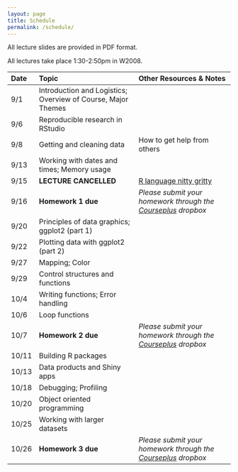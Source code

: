 ```yaml
---
layout: page
title: Schedule 
permalink: /schedule/
---
```


All lecture slides are provided in PDF format.

All lectures take place 1:30-2:50pm in W2008.

| Date | Topic | Other Resources & Notes |
|:---- |:----- |:------------------------|
9/1 | Introduction and Logistics; Overview of Course, Major Themes | |
9/6 | Reproducible research in RStudio| |
9/8 | Getting and cleaning data| How to get help from others |
9/13 | Working with dates and times; Memory usage| |
9/15 | **LECTURE CANCELLED** | [R language nitty gritty](../notes/pdf/r-nuts-bolts.pdf)  
9/16 | **Homework 1 due** | *Please submit your homework through the [Courseplus](https://courseplus.jhu.edu) dropbox* |
9/20 | Principles of data graphics; ggplot2 (part 1)| |
9/22 | Plotting data with ggplot2 (part 2)| |
9/27 | Mapping; Color | |
9/29 | Control structures and functions| |
10/4 | Writing functions; Error handling| |
10/6 | Loop functions| |
10/7 | **Homework 2 due** | *Please submit your homework through the [Courseplus](https://courseplus.jhu.edu) dropbox* |
10/11 | Building R packages | |
10/13 | Data products and Shiny apps | |
10/18 | Debugging; Profiling | |
10/20 | Object oriented programming | |
10/25| Working with larger datasets |  |
10/26 | **Homework 3 due** | *Please submit your homework through the [Courseplus](https://courseplus.jhu.edu) dropbox* |
